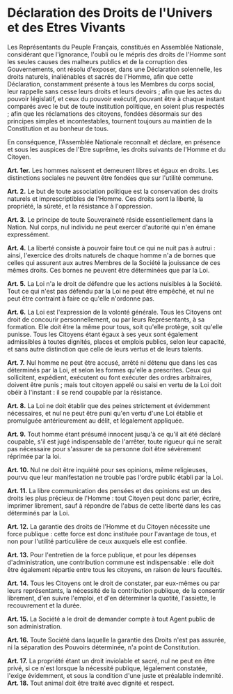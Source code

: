 # Déclaration des Droits de l'Univers et des Etres Vivants

Les Représentants du Peuple Français, constitués en Assemblée Nationale, considérant que l'ignorance, l'oubli ou le mépris des droits de l'Homme sont les seules causes des malheurs publics et de la corruption des Gouvernements, ont résolu d'exposer, dans une Déclaration solennelle, les droits naturels, inaliénables et sacrés de l'Homme, afin que cette Déclaration, constamment présente à tous les Membres du corps social, leur rappelle sans cesse leurs droits et leurs devoirs ; afin que les actes du pouvoir législatif, et ceux du pouvoir exécutif, pouvant être à chaque instant comparés avec le but de toute institution politique, en soient plus respectés ; afin que les réclamations des citoyens, fondées désormais sur des principes simples et incontestables, tournent toujours au maintien de la Constitution et au bonheur de tous.

En conséquence, l'Assemblée Nationale reconnaît et déclare, en présence et sous les auspices de l'Etre suprême, les droits suivants de l'Homme et du Citoyen.

**Art. 1er.** Les hommes naissent et demeurent libres et égaux en droits. Les distinctions sociales ne peuvent être fondées que sur l'utilité commune.

**Art. 2.** Le but de toute association politique est la conservation des droits naturels et imprescriptibles de l'Homme. Ces droits sont la liberté, la propriété, la sûreté, et la résistance à l'oppression.

**Art. 3.** Le principe de toute Souveraineté réside essentiellement dans la Nation. Nul corps, nul individu ne peut exercer d'autorité qui n'en émane expressément.

**Art. 4.** La liberté consiste à pouvoir faire tout ce qui ne nuit pas à autrui : ainsi, l'exercice des droits naturels de chaque homme n'a de bornes que celles qui assurent aux autres Membres de la Société la jouissance de ces mêmes droits. Ces bornes ne peuvent être déterminées que par la Loi.

**Art. 5.**  La Loi n'a le droit de défendre que les actions nuisibles à la Société. Tout ce qui n'est pas défendu par la Loi ne peut être empêché, et nul ne peut être contraint à faire ce qu'elle n'ordonne pas.  

**Art. 6.** La Loi est l'expression de la volonté générale. Tous les Citoyens ont droit de concourir personnellement, ou par leurs Représentants, à sa formation. Elle doit être la même pour tous, soit qu'elle protège, soit qu'elle punisse. Tous les Citoyens étant égaux à ses yeux sont également admissibles à toutes dignités, places et emplois publics, selon leur capacité, et sans autre distinction que celle de leurs vertus et de leurs talents. 

**Art. 7.** Nul homme ne peut être accusé, arrêté ni détenu que dans les cas déterminés par la Loi, et selon les formes qu'elle a prescrites. Ceux qui sollicitent, expédient, exécutent ou font exécuter des ordres arbitraires, doivent être punis ; mais tout citoyen appelé ou saisi en vertu de la Loi doit obéir à l'instant : il se rend coupable par la résistance. 

**Art. 8.** La Loi ne doit établir que des peines strictement et évidemment nécessaires, et nul ne peut être puni qu'en vertu d'une Loi établie et promulguée antérieurement au délit, et légalement appliquée.  

**Art. 9.** Tout homme étant présumé innocent jusqu'à ce qu'il ait été déclaré coupable, s'il est jugé indispensable de l'arrêter, toute rigueur qui ne serait pas nécessaire pour s'assurer de sa personne doit être sévèrement réprimée par la loi.  

**Art. 10.** Nul ne doit être inquiété pour ses opinions, même religieuses, pourvu que leur manifestation ne trouble pas l'ordre public établi par la Loi.

**Art. 11.** La libre communication des pensées et des opinions est un des droits les plus précieux de l'Homme : tout Citoyen peut donc parler, écrire, imprimer librement, sauf à répondre de l'abus de cette liberté dans les cas déterminés par la Loi.

**Art. 12.** La garantie des droits de l'Homme et du Citoyen nécessite une force publique : cette force est donc instituée pour l'avantage de tous, et non pour l'utilité particulière de ceux auxquels elle est confiée.

**Art. 13.** Pour l'entretien de la force publique, et pour les dépenses d'administration, une contribution commune est indispensable : elle doit être également répartie entre tous les citoyens, en raison de leurs facultés.

**Art. 14.** Tous les Citoyens ont le droit de constater, par eux-mêmes ou par leurs représentants, la nécessité de la contribution publique, de la consentir librement, d'en suivre l'emploi, et d'en déterminer la quotité, l'assiette, le recouvrement et la durée. 

**Art. 15.** La Société a le droit de demander compte à tout Agent public de son administration.

**Art. 16.** Toute Société dans laquelle la garantie des Droits n'est pas assurée, ni la séparation des Pouvoirs déterminée, n'a point de Constitution.

**Art. 17.** La propriété étant un droit inviolable et sacré, nul ne peut en être privé, si ce n'est lorsque la nécessité publique, légalement constatée, l'exige évidemment, et sous la condition d'une juste et préalable indemnité.
**Art. 18.** Tout animal doit être traité avec dignité et respect.
